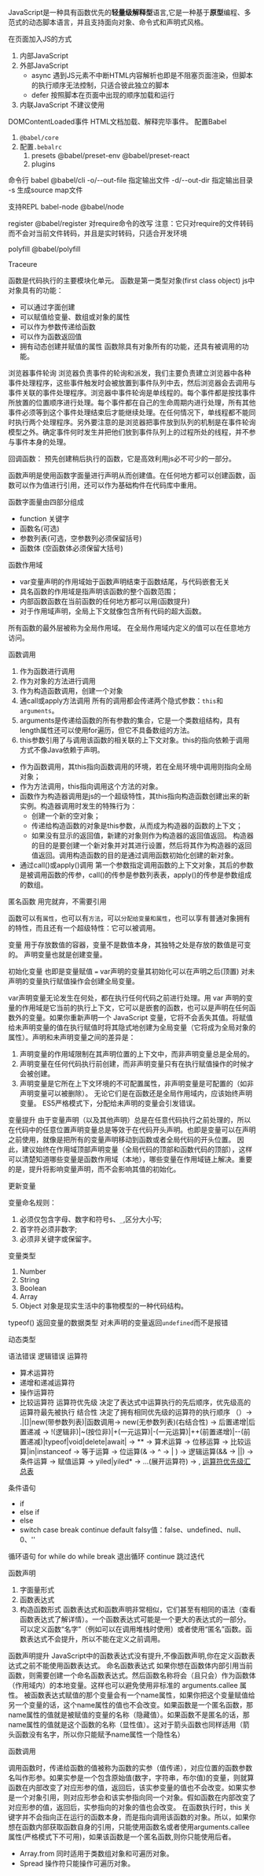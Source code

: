 JavaScript是一种具有函数优先的**轻量级解释型**语言,它是一种基于**原型**编程、多范式的动态脚本语言，并且支持面向对象、命令式和声明式风格。

在页面加入JS的方式
1. 内部JavaScript
2. 外部JavaScript
    + async 遇到JS元素不中断HTML内容解析也即是不阻塞页面渲染，但脚本的执行顺序无法控制，只适合彼此独立的脚本
    + defer 按照脚本在页面中出现的顺序加载和运行
3. 内联JavaScript 不建议使用

DOMContentLoaded事件 HTML文档加载、解释完毕事件。
配置Babel
1. `@babel/core`
2. 配置`.bebalrc`
   1. presets  @babel/preset-env @babel/preset-react
   2. plugins

命令行 babel
 @babel/cli
 -o/--out-file 指定输出文件
 -d/--out-dir 指定输出目录
 -s 生成source map文件

支持REPL
babel-node
@babel/node

register
@babel/register 对require命令的改写 注意：它只对require的文件转码而不会对当前文件转码，并且是实时转码，只适合开发环境

polyfill
@babel/polyfill

Traceure

函数是代码执行的主要模块化单元。
函数是第一类型对象(first class object)
js中对象具有的功能：
+ 可以通过字面创建
+ 可以赋值给变量、数组或对象的属性
+ 可以作为参数传递给函数
+ 可以作为函数返回值
+ 拥有动态创建并赋值的属性
函数除具有对象所有的功能，还具有被调用的功能。

浏览器事件轮询
浏览器负责事件的轮询和派发，我们主要负责建立浏览器中各种事件处理程序，这些事件触发时会被放置到事件队列中去，然后浏览器会去调用与事件关联的事件处理程序。浏览器中事件轮询是单线程的。每个事件都是按找事件所放置的位置顺序进行处理。每个事件都在自己的生命周期内进行处理，所有其他事件必须等到这个事件处理结束后才能继续处理。在任何情况下，单线程都不能同时执行两个处理程序。另外要注意的是浏览器把事件放到队列的机制是在事件轮询模型之外。确定事件何时发生并把他们放到事件队列上的过程所处的线程，并不参与事件本身的处理。

回调函数： 预先创建稍后执行的函数，它是高效利用js必不可少的一部分。

函数声明是使用函数字面量进行声明从而创建值。在任何地方都可以创建函数，函数可以作为值进行引用，还可以作为基础构件在代码库中重用。

函数字面量由四部分组成
+ function 关键字
+ 函数名(可选)
+ 参数列表(可选，空参数列必须保留括号)
+ 函数体 (空函数体必须保留大括号)

函数作用域
+ var变量声明的作用域始于函数声明结束于函数结尾，与代码嵌套无关
+ 具名函数的作用域是指声明该函数的整个函数范围；
+ 内部函数函数在当前函数的任何地方都可以用(函数提升)
+ 对于作用域声明，全局上下文就像包含所有代码的超大函数。

所有函数的最外层被称为全局作用域。 在全局作用域内定义的值可以在任意地方访问。

函数调用
1. 作为函数进行调用
2. 作为对象的方法进行调用
3. 作为构造函数调用，创建一个对象
4. 通call或apply方法调用
所有的调用都会传递两个隐式参数：`this`和`arguments`。
1. arguments是传递给函数的所有参数的集合，它是一个类数组结构，具有length属性还可以使用for遍历，但它不具备数组的方法。
2. this参数引用了与调用该函数的相关联的上下文对象。this的指向依赖于调用方式不像Java依赖于声明。
+ 作为函数调用，其this指向函数调用的环境，若在全局环境中调用则指向全局对象；
+ 作为方法调用，this指向调用这个方法的对象。
+ 函数作为构造器调用是js的一个超级特性，其this指向构造函数创建出来的新实例。构造器调用时发生的特殊行为：
    + 创建一个新的空对象；
    + 传递给构造函数的对象是this参数，从而成为构造器的函数的上下文；
    + 如果没有显示的返回值，新建的对象则作为构造器的返回值返回。
    构造器的目的是要创建一个新对象并对其进行设置，然后将其作为构造器的返回值返回。调用构造函数的目的是通过调用函数初始化创建的新对象。
+ 通过call()或apply()调用 第一个参数指定调用函数的上下文对象，其后的参数是被调用函数的传参，call()的传参是参数列表表，apply()的传参是参数组成的数组。


匿名函数 用完就弃，不需要引用

函数可以有`属性`，也可以有`方法`，可以`分配给变量和属性`，也可以享有普通对象拥有的特性，而且还有一个超级特性：它可以被调用。


变量 用于存放数值的容器，变量不是数值本身，其独特之处是存放的数值是可变的。
声明变量也就是创建变量。

初始化变量 也即是变量赋值 `=` var声明的变量其初始化可以在声明之后(顶置) 对未声明的变量执行赋值操作会创建全局变量。

var声明变量无论发生在何处，都在执行任何代码之前进行处理。用 var 声明的变量的作用域是它当前的执行上下文，它可以是嵌套的函数，也可以是声明在任何函数外的变量。如果你重新声明一个 JavaScript 变量，它将不会丢失其值。将赋值给未声明变量的值在执行赋值时将其隐式地创建为全局变量（它将成为全局对象的属性）。声明和未声明变量之间的差异是：
1. 声明变量的作用域限制在其声明位置的上下文中，而非声明变量总是全局的。
2. 声明变量在任何代码执行前创建，而非声明变量只有在执行赋值操作的时候才会被创建。
3. 声明变量是它所在上下文环境的不可配置属性，非声明变量是可配置的（如非声明变量可以被删除）。
无论它们是在函数还是全局作用域内，应该始终声明变量。 ES5严格模式下，分配给未声明的变量会引发错误。

变量提升
由于变量声明（以及其他声明）总是在任意代码执行之前处理的，所以在代码中的任意位置声明变量总是等效于在代码开头声明。也即是变量可以在声明之前使用，就像是把所有的变量声明移动到函数或者全局代码的开头位置。
因此，建议始终在作用域顶部声明变量（全局代码的顶部和函数代码的顶部），这样可以清楚知道哪些变量是函数作用域（本地），哪些变量在作用域链上解决。重要的是，提升将影响变量声明，而不会影响其值的初始化。

更新变量

变量命名规则：
1. 必须仅包含字母、数字和符号`$`、`_`,区分大小写;
2. 首字符必须非数字;
3. 必须非关键字或保留字。

变量类型
1. Number
2. String
3. Boolean
4. Array
5. Object  对象是现实生活中的事物模型的一种代码结构。

typeof() 返回变量的数据类型 对未声明的变量返回`undefined`而不是报错

动态类型 

语法错误
逻辑错误
运算符
+ 算术运算符
+ 递增和递减运算符
+ 操作运算符
+ 比较运算符
运算符优先级 决定了表达式中运算执行的先后顺序，优先级高的运算符最先被执行
 结合性 决定了拥有相同优先级的运算符的执行顺序
（）-> .|[]|new(带参数列表)|函数调用-> new(无参数列表)(右结合性) -> 后置递增|后置递减 ->
!(逻辑非)|~(按位非)|+(一元运算)|-(一元运算)|++(前置递增)|--(前置递减)|typeof|void|delete|await| -> ** ->
算术运算 -> 位移运算 -> 比较运算|in|instanceof -> 等于运算 -> 位运算(& -> ^ -> | ) -> 逻辑运算(&& -> ||) -> 条件运算 -> 赋值运算 -> yiled|yiled* -> ...(展开运算符) -> ,
[运算符优先级汇总表](https://developer.mozilla.org/zh-CN/docs/Web/JavaScript/Reference/Operators/Operator_Precedence)

条件语句
+ if 
+ else if
+ else
+ switch case break continue default
falsy值：false、undefined、null、0、''

循环语句
for
while
do while
break 退出循环
continue 跳过迭代

函数声明
1. 字面量形式
2. 函数表达式
3. 构造函数形式
函数表达式和函数声明非常相似，它们甚至有相同的语法（查看函数表达式了解详情）。一个函数表达式可能是一个更大的表达式的一部分。可以定义函数“名字”（例如可以在调用堆栈时使用）或者使用“匿名”函数。函数表达式不会提升，所以不能在定义之前调用。

函数声明提升 JavaScript中的函数表达式没有提升,不像函数声明,你在定义函数表达式之前不能使用函数表达式。
命名函数表达式 如果你想在函数体内部引用当前函数，则需要创建一个命名函数表达式。然后函数名称将会（且只会）作为函数体（作用域内）的本地变量。这样也可以避免使用非标准的 arguments.callee 属性。
被函数表达式赋值的那个变量会有一个name属性，如果你把这个变量赋值给另一个变量的话，这个name属性的值也不会改变。如果函数是一个匿名函数，那name属性的值就是被赋值的变量的名称（隐藏值）。如果函数不是匿名的话，那name属性的值就是这个函数的名称（显性值）。这对于箭头函数也同样适用（箭头函数没有名字，所以你只能赋予name属性一个隐性名）

函数调用

调用函数时，传递给函数的值被称为函数的实参（值传递），对应位置的函数参数名叫作形参。如果实参是一个包含原始值(数字，字符串，布尔值)的变量，则就算函数在内部改变了对应形参的值，返回后，该实参变量的值也不会改变。如果实参是一个对象引用，则对应形参会和该实参指向同一个对象。假如函数在内部改变了对应形参的值，返回后，实参指向的对象的值也会改变。
在函数执行时，this 关键字并不会指向正在运行的函数本身，而是指向调用该函数的对象。所以，如果你想在函数内部获取函数自身的引用，只能使用函数名或者使用arguments.callee属性(严格模式下不可用)，如果该函数是一个匿名函数,则你只能使用后者。

+ Array.from 同时适用于类数组对象和可遍历对象。
+ Spread 操作符只能操作可遍历对象。
